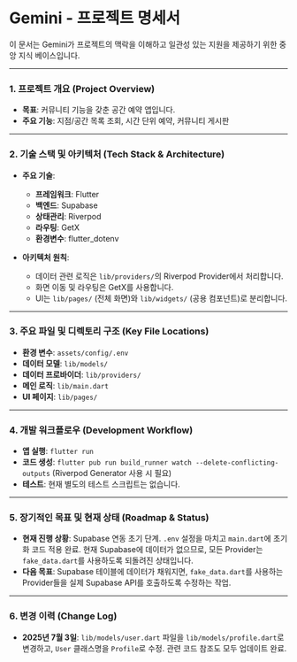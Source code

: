 # Gemini - 프로젝트 명세서

이 문서는 Gemini가 프로젝트의 맥락을 이해하고 일관성 있는 지원을 제공하기 위한 중앙 지식 베이스입니다.

---

### 1. 프로젝트 개요 (Project Overview)

- **목표**: 커뮤니티 기능을 갖춘 공간 예약 앱입니다.
- **주요 기능**: 지점/공간 목록 조회, 시간 단위 예약, 커뮤니티 게시판

---

### 2. 기술 스택 및 아키텍처 (Tech Stack & Architecture)

- **주요 기술**: 
  - **프레임워크**: Flutter
  - **백엔드**: Supabase
  - **상태관리**: Riverpod
  - **라우팅**: GetX
  - **환경변수**: flutter_dotenv

- **아키텍처 원칙**:
  - 데이터 관련 로직은 `lib/providers/`의 Riverpod Provider에서 처리합니다.
  - 화면 이동 및 라우팅은 GetX를 사용합니다.
  - UI는 `lib/pages/` (전체 화면)와 `lib/widgets/` (공용 컴포넌트)로 분리합니다.

---

### 3. 주요 파일 및 디렉토리 구조 (Key File Locations)

- **환경 변수**: `assets/config/.env`
- **데이터 모델**: `lib/models/`
- **데이터 프로바이더**: `lib/providers/`
- **메인 로직**: `lib/main.dart`
- **UI 페이지**: `lib/pages/`

---

### 4. 개발 워크플로우 (Development Workflow)

- **앱 실행**: `flutter run`
- **코드 생성**: `flutter pub run build_runner watch --delete-conflicting-outputs` (Riverpod Generator 사용 시 필요)
- **테스트**: 현재 별도의 테스트 스크립트는 없습니다.

---

### 5. 장기적인 목표 및 현재 상태 (Roadmap & Status)

- **현재 진행 상황**: Supabase 연동 초기 단계. `.env` 설정을 마치고 `main.dart`에 초기화 코드 적용 완료. 현재 Supabase에 데이터가 없으므로, 모든 Provider는 `fake_data.dart`를 사용하도록 되돌려진 상태입니다.
- **다음 목표**: Supabase 테이블에 데이터가 채워지면, `fake_data.dart`를 사용하는 Provider들을 실제 Supabase API를 호출하도록 수정하는 작업.

---

### 6. 변경 이력 (Change Log)

- **2025년 7월 3일**: `lib/models/user.dart` 파일을 `lib/models/profile.dart`로 변경하고, `User` 클래스명을 `Profile`로 수정. 관련 코드 참조도 모두 업데이트 완료.
